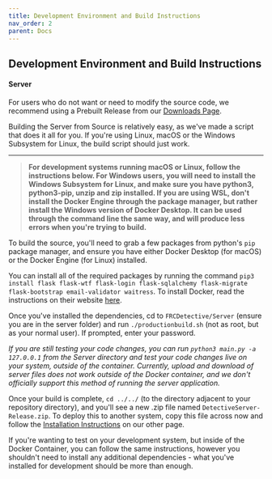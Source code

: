 ```yaml
---
title: Development Environment and Build Instructions
nav_order: 2
parent: Docs
---
```


## Development Environment and Build Instructions

#### Server
For users who do not want or need to modify the source code, we recommend using a Prebuilt Release from our <a href="/download">Downloads Page</a>.

Building the Server from Source is relatively easy, as we've made a script that does it all for you. If you're using Linux, macOS or the Windows Subsystem for Linux, the build script should just work.

---
>**For development systems running macOS or Linux, follow the instructions below. For Windows users, you will need to install the Windows Subsystem for Linux, and make sure you have python3, python3-pip, unzip and zip installed. If you are using WSL, don't install the Docker Engine through the package manager, but rather install the Windows version of Docker Desktop. It can be used through the command line the same way, and will produce less errors when you're trying to build.**

To build the source, you'll need to grab a few packages from python's `pip` package manager, and ensure you have either Docker Desktop (for macOS) or the Docker Engine (for Linux) installed.

You can install all of the required packages by running the command `pip3 install flask flask-wtf flask-login flask-sqlalchemy flask-migrate flask-bootstrap email-validator waitress`.
To install Docker, read the instructions on their website <a href="https://docs.docker.com/engine/install/">here</a>.

Once you've installed the dependencies, cd to `FRCDetective/Server` (ensure you are in the server folder) and run `./productionbuild.sh` (not as root, but as your normal user). If prompted, enter your password.

*If you are still testing your code changes, you can run `python3 main.py -a 127.0.0.1` from the Server directory and test your code changes live on your system, outside of the container. Currently, upload and download of server files does not work outside of the Docker container, and we don't officially support this method of running the server application.*

Once your build is complete, `cd ../../` (to the directory adjacent to your repository directory), and you'll see a new .zip file named `DetectiveServer-Release.zip`. To deploy this to another system, copy this file across now and follow the <a href="/docs/Installation Instructions">Installation Instructions</a> on our other page.

If you're wanting to test on your development system, but inside of the Docker Container, you can follow the same instructions, however you shouldn't need to install any additional dependencies - what you've installed for development should be more than enough.